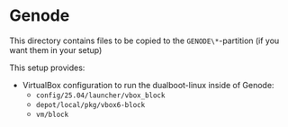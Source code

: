 # Genode

This directory contains files to be copied to the `GENODE\*`-partition (if you want them in your setup)

This setup provides:
  * VirtualBox configuration to run the dualboot-linux inside of Genode:
    * `config/25.04/launcher/vbox_block`
    * `depot/local/pkg/vbox6-block`
    * `vm/block`
